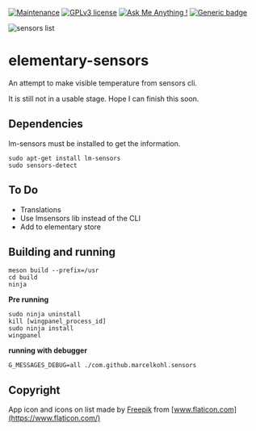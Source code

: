 [![Maintenance](https://img.shields.io/badge/Maintained%3F-yes-green.svg)](https://GitHub.com/Naereen/StrapDown.js/graphs/commit-activity)
[![GPLv3 license](https://img.shields.io/badge/License-GPLv3-blue.svg)](http://perso.crans.org/besson/LICENSE.html)
[![Ask Me Anything !](https://img.shields.io/badge/Ask%20me-anything-1abc9c.svg)](https://GitHub.com/Naereen/ama)
[![Generic badge](https://img.shields.io/badge/status-alpha-orange.svg)](https://shields.io/)

![sensors list](https://github.com/marcelkohl/elementary-vala-gtk-sensors/blob/master/sample/screenshot.png?raw=true)

# elementary-sensors
An attempt to make visible temperature from sensors cli.

It is still not in a usable stage. Hope I can finish this soon.

## Dependencies
lm-sensors must be installed to get the information.
```
sudo apt-get install lm-sensors
sudo sensors-detect
```

## To Do
- Translations
- Use lmsensors lib instead of the CLI
- Add to elementary store

## Building and running
```
meson build --prefix=/usr
cd build
ninja
```

**Pre running**

```
sudo ninja uninstall
kill [wingpanel_process_id]
sudo ninja install
wingpanel
```

**running with debugger**

`G_MESSAGES_DEBUG=all ./com.github.marcelkohl.sensors
`

## Copyright
App icon and icons on list made by [Freepik](https://www.flaticon.com/authors/freepik) from [www.flaticon.com](https://www.flaticon.com/)
